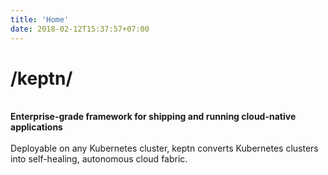 ```yaml
---
title: 'Home'
date: 2018-02-12T15:37:57+07:00
---
```


# /keptn/

<br>
<strong>Enterprise-grade framework for shipping and running cloud-native applications</strong><br><br>
Deployable on any Kubernetes cluster, keptn converts Kubernetes clusters into self-healing, autonomous cloud fabric.
